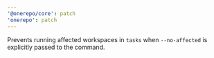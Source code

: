 ```yaml
---
'@onerepo/core': patch
'onerepo': patch
---
```


Prevents running affected workspaces in `tasks` when `--no-affected` is explicitly passed to the command.
